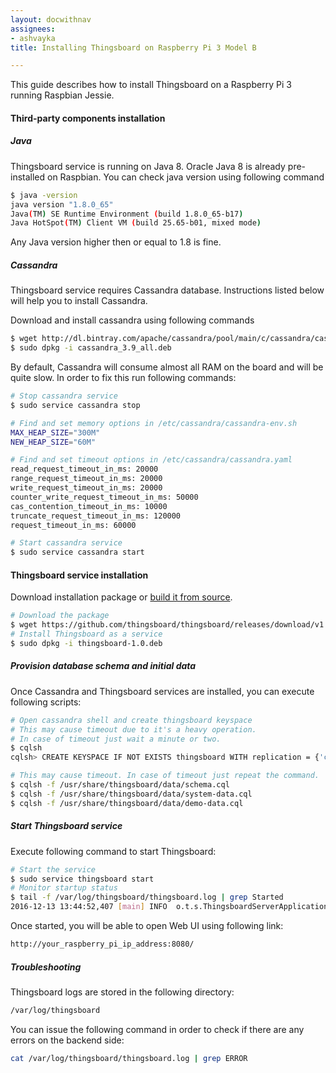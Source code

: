 ```yaml
---
layout: docwithnav
assignees:
- ashvayka
title: Installing Thingsboard on Raspberry Pi 3 Model B

---
```


This guide describes how to install Thingsboard on a Raspberry Pi 3 running Raspbian Jessie.

#### Third-party components installation

##### Java

Thingsboard service is running on Java 8. Oracle Java 8 is already pre-installed on Raspbian. 
You can check java version using following command

```bash
$ java -version
java version "1.8.0_65"
Java(TM) SE Runtime Environment (build 1.8.0_65-b17)
Java HotSpot(TM) Client VM (build 25.65-b01, mixed mode)
```

Any Java version higher then or equal to 1.8 is fine. 

##### Cassandra

Thingsboard service requires Cassandra database.
Instructions listed below will help you to install Cassandra.

Download and install cassandra using following commands

```bash
$ wget http://dl.bintray.com/apache/cassandra/pool/main/c/cassandra/cassandra_3.9_all.deb
$ sudo dpkg -i cassandra_3.9_all.deb
```

By default, Cassandra will consume almost all RAM on the board and will be quite slow. 
In order to fix this run following commands:

```bash
# Stop cassandra service
$ sudo service cassandra stop

# Find and set memory options in /etc/cassandra/cassandra-env.sh
MAX_HEAP_SIZE="300M"
NEW_HEAP_SIZE="60M"

# Find and set timeout options in /etc/cassandra/cassandra.yaml
read_request_timeout_in_ms: 20000
range_request_timeout_in_ms: 20000
write_request_timeout_in_ms: 20000
counter_write_request_timeout_in_ms: 50000
cas_contention_timeout_in_ms: 10000
truncate_request_timeout_in_ms: 120000
request_timeout_in_ms: 60000

# Start cassandra service
$ sudo service cassandra start
```

#### Thingsboard service installation

Download installation package or [build it from source](/docs/user-guide/install/building-from-source).

```bash
# Download the package
$ wget https://github.com/thingsboard/thingsboard/releases/download/v1.0/thingsboard-1.0.deb
# Install Thingsboard as a service
$ sudo dpkg -i thingsboard-1.0.deb
```

##### Provision database schema and initial data

Once Cassandra and Thingsboard services are installed, you can execute following scripts:

```bash
# Open cassandra shell and create thingsboard keyspace
# This may cause timeout due to it's a heavy operation. 
# In case of timeout just wait a minute or two.
$ cqlsh
cqlsh> CREATE KEYSPACE IF NOT EXISTS thingsboard WITH replication = {'class' : 'SimpleStrategy', 'replication_factor' : 1};

# This may cause timeout. In case of timeout just repeat the command.
$ cqlsh -f /usr/share/thingsboard/data/schema.cql
$ cqlsh -f /usr/share/thingsboard/data/system-data.cql
$ cqlsh -f /usr/share/thingsboard/data/demo-data.cql
```

##### Start Thingsboard service

Execute following command to start Thingsboard:

```bash
# Start the service
$ sudo service thingsboard start
# Monitor startup status
$ tail -f /var/log/thingsboard/thingsboard.log | grep Started
2016-12-13 13:44:52,407 [main] INFO  o.t.s.ThingsboardServerApplication - Started ThingsboardServerApplication in 113.64 seconds (JVM running for 118.624)
```
 
Once started, you will be able to open Web UI using following link:

```bash
http://your_raspberry_pi_ip_address:8080/
```

##### Troubleshooting

Thingsboard logs are stored in the following directory:
 
```bash
/var/log/thingsboard
```

You can issue the following command in order to check if there are any errors on the backend side:
 
```bash
cat /var/log/thingsboard/thingsboard.log | grep ERROR
```
